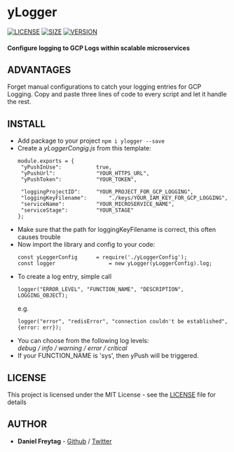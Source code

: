 # yLogger

[![LICENSE](https://img.shields.io/npm/l/ylogger.svg)](https://github.com/frytg/ylogger/)
[![SIZE](https://img.shields.io/bundlephobia/min/ylogger.svg)](https://www.npmjs.com/package/ylogger)
[![VERSION](https://img.shields.io/npm/v/ylogger.svg)](https://www.npmjs.com/package/ylogger)
#### Configure logging to GCP Logs within scalable microservices



## ADVANTAGES
Forget manual configurations to catch your logging entries for GCP Logging. Copy and paste three lines of code to every script and let it handle the rest.

## INSTALL
- Add package to your project `npm i ylogger --save`
- Create a _yLoggerCongig.js_ from this template:
   ```
   module.exports = {
   	"yPushInUse": 			true,
   	"yPushUrl": 			"YOUR_HTTPS_URL",
   	"yPushToken": 			"YOUR_TOKEN",

   	"loggingProjectID":		"YOUR_PROJECT_FOR_GCP_LOGGING",
   	"loggingKeyFilename":		"./keys/YOUR_IAM_KEY_FOR_GCP_LOGGING",
   	"serviceName": 			"YOUR_MICROSERVICE_NAME",
   	"serviceStage":			"YOUR_STAGE"
   };
   ```
- Make sure that the path for loggingKeyFilename is correct, this often causes trouble
- Now import the library and config to your code:
   ```
   const yLoggerConfig 		= require('./yLoggerConfig');
   const logger 				= new yLogger(yLoggerConfig).log;
   ```
- To create a log entry, simple call
   ```
   logger("ERROR_LEVEL", "FUNCTION_NAME", "DESCRIPTION", LOGGING_OBJECT);
   ```
   e.g.
   ```
   logger("error", "redisError", "connection couldn't be established", {error: err});
   ```
- You can choose from the following log levels:  
   _debug / info / warning / error / critical_
- If your FUNCTION_NAME is 'sys', then yPush will be triggered.



## LICENSE

This project is licensed under the MIT License - see the [LICENSE](LICENSE) file for details


## AUTHOR

- **Daniel Freytag** - [Github](https://github.com/FRYTG) / [Twitter](https://twitter.com/FRYTG)
